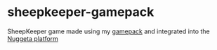 sheepkeeper-gamepack
====================

SheepKeeper game made using my [gamepack](https://github.com/Malharhak/gamepack) and integrated into the [Nuggeta platform](http://nuggeta.com/)
